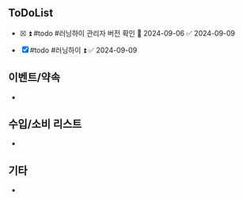 
## ToDoList
<!-- {우선순위} {Tasks} {Due Date} {Strart Date} {End Date} -->
- [x] <!-- taskss-->⏫ #todo #러닝하이 관리자 버전 확인 📅 2024-09-06 ✅ 2024-09-09
- [x]  #todo #러닝하이 ⏫ ✅ 2024-09-09


## 이벤트/약속
- <!-- 예정된 약속 or 예상치 못하게 발생한 이벤트 -->

## 수입/소비 리스트
- <!-- 얼만큼 썼는지 -->

## 기타
- 